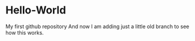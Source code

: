 # Hello-World
My first github repository
And now I am adding just a little old branch to see how this works.
